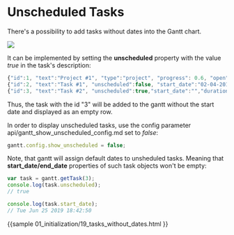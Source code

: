 Unscheduled Tasks
========================

There's a possibility to add tasks without dates into the Gantt chart.

<img src="desktop/unscheduled_tasks.png" style="display:block; margin:0 auto;">

It can be implemented by setting the **unscheduled** property with the value *true* in the task's description:

~~~js
{"id":1, "text":"Project #1", "type":"project", "progress": 0.6, "open": true},
{"id":2, "text":"Task #1", "unscheduled":false, "start_date":"02-04-2019", "parent":"1"},
{"id":3, "text":"Task #2", "unscheduled":true,"start_date":"","duration":"","parent":"1"}
~~~

Thus, the task with the id "3" will be added to the gantt without the start date and displayed as an empty row.

In order to display unscheduled tasks, use the config parameter api/gantt_show_unscheduled_config.md set to *false*:

~~~js
gantt.config.show_unscheduled = false;
~~~

Note, that gantt will assign default dates to unsheduled tasks. Meaning that **start_date/end_date** properties of such task objects won't be empty:

~~~js
var task = gantt.getTask(3);
console.log(task.unscheduled);
// true

console.log(task.start_date);
// Tue Jun 25 2019 18:42:50
~~~


{{sample
01_initialization/19_tasks_without_dates.html
}}
